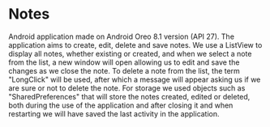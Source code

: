 # Notes

Android application made on Android Oreo 8.1 version (API 27).
The application aims to create, edit, delete and save notes.
We use a ListView to display all notes, whether existing or created, and when we select a note from the list, a new window will open allowing us to edit and save the changes as we close the note.
To delete a note from the list, the term "LongClick" will be used, after which a message will appear asking us if we are sure or not to delete the note.
For storage we used objects such as "SharedPreferences" that will store the notes created, edited or deleted, both during the use of the application and after closing it and when restarting we will have saved the last activity in the application.
